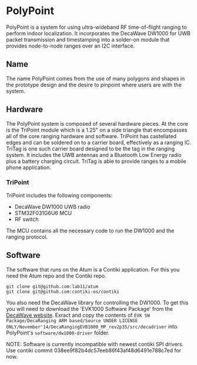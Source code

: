 PolyPoint
=========

PolyPoint is a system for using ultra-wideband RF time-of-flight ranging to perform indoor localization.
It incorporates the DecaWave DW1000 for UWB packet transmission and timestamping
into a solder-on module that provides node-to-node ranges over an I2C interface.

Name
----

The name PolyPoint comes from the use of many polygons and shapes in the prototype design and the
desire to pinpoint where users are with the system.

Hardware
--------

The PolyPoint system is composed of several hardware pieces. At the core is the
TriPoint module which is a 1.25" on a side triangle that encompasses all of the
core ranging hardware and software. TriPoint has castellated edges and can be
soldered on to a carrier board, effectively as a ranging IC. TriTag is one such
carrier board designed to be the tag in the ranging system. It includes the
UWB antennas and a Bluetooth Low Energy radio plus a battery charging circuit.
TriTag is able to provide ranges to a mobile phone application.

### TriPoint

TriPoint includes the following components:

- DecaWave DW1000 UWB radio
- STM32F031G6U6 MCU
- RF switch

The MCU contains all the necessary code to run the DW1000 and the ranging
protocol.

Software
--------

The software that runs on the Atum is a Contiki application. For this you need the Atum repo
and the Contiki repo.

    git clone git@github.com:lab11/atum
    git clone git@github.com:contiki-os/contiki

You also need the DecaWave library for controlling the DW1000.
To get this you will need to download the 'EVK1000 Software Package' from the [DecaWave website](http://www.decawave.com/support/software).
Exract and copy the contents of `EVK SW Package/DecaRanging ARM based/Source UNDER LICENSE ONLY/November'14/DecaRangingEVB1000_MP_rev2p35/src/decadriver` into PolyPoint's `software/dw1000-driver` folder.

NOTE: Software is currently incompatible with newest contiki SPI drivers.  Use contiki commit 038ee9f82b4dc57eeb86f43af48d6491e788c7ed for now.
